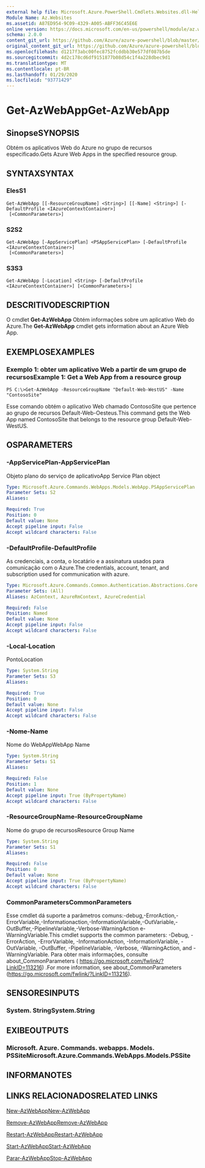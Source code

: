 ```yaml
---
external help file: Microsoft.Azure.PowerShell.Cmdlets.Websites.dll-Help.xml
Module Name: Az.Websites
ms.assetid: A87ED954-9C09-4329-A005-ABFF36C45E6E
online version: https://docs.microsoft.com/en-us/powershell/module/az.websites/get-azwebapp
schema: 2.0.0
content_git_url: https://github.com/Azure/azure-powershell/blob/master/src/Websites/Websites/help/Get-AzWebApp.md
original_content_git_url: https://github.com/Azure/azure-powershell/blob/master/src/Websites/Websites/help/Get-AzWebApp.md
ms.openlocfilehash: d1217f3abc00fec8752fcddbb30e577df087b5de
ms.sourcegitcommit: 4d2c178cd6df9151877b08d54c1f4a228dbec9d1
ms.translationtype: MT
ms.contentlocale: pt-BR
ms.lasthandoff: 01/29/2020
ms.locfileid: "93771429"
---
```

# <span data-ttu-id="9a247-101">Get-AzWebApp</span><span class="sxs-lookup"><span data-stu-id="9a247-101">Get-AzWebApp</span></span>

## <span data-ttu-id="9a247-102">Sinopse</span><span class="sxs-lookup"><span data-stu-id="9a247-102">SYNOPSIS</span></span>
<span data-ttu-id="9a247-103">Obtém os aplicativos Web do Azure no grupo de recursos especificado.</span><span class="sxs-lookup"><span data-stu-id="9a247-103">Gets Azure Web Apps in the specified resource group.</span></span>

## <span data-ttu-id="9a247-104">SYNTAX</span><span class="sxs-lookup"><span data-stu-id="9a247-104">SYNTAX</span></span>

### <span data-ttu-id="9a247-105">Eles</span><span class="sxs-lookup"><span data-stu-id="9a247-105">S1</span></span>
```
Get-AzWebApp [[-ResourceGroupName] <String>] [[-Name] <String>] [-DefaultProfile <IAzureContextContainer>]
 [<CommonParameters>]
```

### <span data-ttu-id="9a247-106">S2</span><span class="sxs-lookup"><span data-stu-id="9a247-106">S2</span></span>
```
Get-AzWebApp [-AppServicePlan] <PSAppServicePlan> [-DefaultProfile <IAzureContextContainer>]
 [<CommonParameters>]
```

### <span data-ttu-id="9a247-107">S3</span><span class="sxs-lookup"><span data-stu-id="9a247-107">S3</span></span>
```
Get-AzWebApp [-Location] <String> [-DefaultProfile <IAzureContextContainer>] [<CommonParameters>]
```

## <span data-ttu-id="9a247-108">DESCRITIVO</span><span class="sxs-lookup"><span data-stu-id="9a247-108">DESCRIPTION</span></span>
<span data-ttu-id="9a247-109">O cmdlet **Get-AzWebApp** Obtém informações sobre um aplicativo Web do Azure.</span><span class="sxs-lookup"><span data-stu-id="9a247-109">The **Get-AzWebApp** cmdlet gets information about an Azure Web App.</span></span>

## <span data-ttu-id="9a247-110">EXEMPLOS</span><span class="sxs-lookup"><span data-stu-id="9a247-110">EXAMPLES</span></span>

### <span data-ttu-id="9a247-111">Exemplo 1: obter um aplicativo Web a partir de um grupo de recursos</span><span class="sxs-lookup"><span data-stu-id="9a247-111">Example 1: Get a Web App from a resource group</span></span>
```
PS C:\>Get-AzWebApp -ResourceGroupName "Default-Web-WestUS" -Name "ContosoSite"
```

<span data-ttu-id="9a247-112">Esse comando obtém o aplicativo Web chamado ContosoSite que pertence ao grupo de recursos Default-Web-Oesteus.</span><span class="sxs-lookup"><span data-stu-id="9a247-112">This command gets the Web App named ContosoSite that belongs to the resource group Default-Web-WestUS.</span></span>

## <span data-ttu-id="9a247-113">OS</span><span class="sxs-lookup"><span data-stu-id="9a247-113">PARAMETERS</span></span>

### <span data-ttu-id="9a247-114">-AppServicePlan</span><span class="sxs-lookup"><span data-stu-id="9a247-114">-AppServicePlan</span></span>
<span data-ttu-id="9a247-115">Objeto plano do serviço de aplicativo</span><span class="sxs-lookup"><span data-stu-id="9a247-115">App Service Plan object</span></span>

```yaml
Type: Microsoft.Azure.Commands.WebApps.Models.WebApp.PSAppServicePlan
Parameter Sets: S2
Aliases:

Required: True
Position: 0
Default value: None
Accept pipeline input: False
Accept wildcard characters: False
```

### <span data-ttu-id="9a247-116">-DefaultProfile</span><span class="sxs-lookup"><span data-stu-id="9a247-116">-DefaultProfile</span></span>
<span data-ttu-id="9a247-117">As credenciais, a conta, o locatário e a assinatura usados para comunicação com o Azure.</span><span class="sxs-lookup"><span data-stu-id="9a247-117">The credentials, account, tenant, and subscription used for communication with azure.</span></span>

```yaml
Type: Microsoft.Azure.Commands.Common.Authentication.Abstractions.Core.IAzureContextContainer
Parameter Sets: (All)
Aliases: AzContext, AzureRmContext, AzureCredential

Required: False
Position: Named
Default value: None
Accept pipeline input: False
Accept wildcard characters: False
```

### <span data-ttu-id="9a247-118">-Local</span><span class="sxs-lookup"><span data-stu-id="9a247-118">-Location</span></span>
<span data-ttu-id="9a247-119">Ponto</span><span class="sxs-lookup"><span data-stu-id="9a247-119">Location</span></span>

```yaml
Type: System.String
Parameter Sets: S3
Aliases:

Required: True
Position: 0
Default value: None
Accept pipeline input: False
Accept wildcard characters: False
```

### <span data-ttu-id="9a247-120">-Nome</span><span class="sxs-lookup"><span data-stu-id="9a247-120">-Name</span></span>
<span data-ttu-id="9a247-121">Nome do WebApp</span><span class="sxs-lookup"><span data-stu-id="9a247-121">WebApp Name</span></span>

```yaml
Type: System.String
Parameter Sets: S1
Aliases:

Required: False
Position: 1
Default value: None
Accept pipeline input: True (ByPropertyName)
Accept wildcard characters: False
```

### <span data-ttu-id="9a247-122">-ResourceGroupName</span><span class="sxs-lookup"><span data-stu-id="9a247-122">-ResourceGroupName</span></span>
<span data-ttu-id="9a247-123">Nome do grupo de recursos</span><span class="sxs-lookup"><span data-stu-id="9a247-123">Resource Group Name</span></span>

```yaml
Type: System.String
Parameter Sets: S1
Aliases:

Required: False
Position: 0
Default value: None
Accept pipeline input: True (ByPropertyName)
Accept wildcard characters: False
```

### <span data-ttu-id="9a247-124">CommonParameters</span><span class="sxs-lookup"><span data-stu-id="9a247-124">CommonParameters</span></span>
<span data-ttu-id="9a247-125">Esse cmdlet dá suporte a parâmetros comuns:-debug,-ErrorAction,-ErrorVariable,-Informationaction,-InformationVariable,-OutVariable,-OutBuffer,-PipelineVariable,-Verbose-WarningAction e-WarningVariable.</span><span class="sxs-lookup"><span data-stu-id="9a247-125">This cmdlet supports the common parameters: -Debug, -ErrorAction, -ErrorVariable, -InformationAction, -InformationVariable, -OutVariable, -OutBuffer, -PipelineVariable, -Verbose, -WarningAction, and -WarningVariable.</span></span> <span data-ttu-id="9a247-126">Para obter mais informações, consulte about_CommonParameters ( https://go.microsoft.com/fwlink/?LinkID=113216) .</span><span class="sxs-lookup"><span data-stu-id="9a247-126">For more information, see about_CommonParameters (https://go.microsoft.com/fwlink/?LinkID=113216).</span></span>

## <span data-ttu-id="9a247-127">SENSORES</span><span class="sxs-lookup"><span data-stu-id="9a247-127">INPUTS</span></span>

### <span data-ttu-id="9a247-128">System. String</span><span class="sxs-lookup"><span data-stu-id="9a247-128">System.String</span></span>

## <span data-ttu-id="9a247-129">EXIBE</span><span class="sxs-lookup"><span data-stu-id="9a247-129">OUTPUTS</span></span>

### <span data-ttu-id="9a247-130">Microsoft. Azure. Commands. webapps. Models. PSSite</span><span class="sxs-lookup"><span data-stu-id="9a247-130">Microsoft.Azure.Commands.WebApps.Models.PSSite</span></span>

## <span data-ttu-id="9a247-131">INFORMA</span><span class="sxs-lookup"><span data-stu-id="9a247-131">NOTES</span></span>

## <span data-ttu-id="9a247-132">LINKS RELACIONADOS</span><span class="sxs-lookup"><span data-stu-id="9a247-132">RELATED LINKS</span></span>

[<span data-ttu-id="9a247-133">New-AzWebApp</span><span class="sxs-lookup"><span data-stu-id="9a247-133">New-AzWebApp</span></span>](./New-AzWebApp.md)

[<span data-ttu-id="9a247-134">Remove-AzWebApp</span><span class="sxs-lookup"><span data-stu-id="9a247-134">Remove-AzWebApp</span></span>](./Remove-AzWebApp.md)

[<span data-ttu-id="9a247-135">Restart-AzWebApp</span><span class="sxs-lookup"><span data-stu-id="9a247-135">Restart-AzWebApp</span></span>](./Restart-AzWebApp.md)

[<span data-ttu-id="9a247-136">Start-AzWebApp</span><span class="sxs-lookup"><span data-stu-id="9a247-136">Start-AzWebApp</span></span>](./Start-AzWebApp.md)

[<span data-ttu-id="9a247-137">Parar-AzWebApp</span><span class="sxs-lookup"><span data-stu-id="9a247-137">Stop-AzWebApp</span></span>](./Stop-AzWebApp.md)


